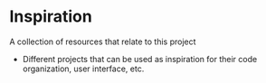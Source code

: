 # Inspiration

A collection of resources that relate to this project

- Different projects that can be used as inspiration for their
code organization, user interface, etc.
